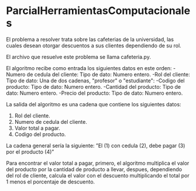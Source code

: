 # ParcialHerramientasComputacionales

El problema a resolver trata sobre las cafeterias de la universidad, las cuales desean otorgar descuentos a sus clientes dependiendo de su rol.

El archivo que resuelve este problema se llama cafeteria.py.

El algoritmo recibe como entrada los siguientes datos en este orden: 
  -Numero de cedula del cliente: Tipo de dato: Numero entero.
  -Rol del cliente: Tipo de dato: Una de dos cadenas, "profesor" o "estudiante":
  -Codigo del producto: Tipo de dato: Numero entero.
  -Cantidad del producto: Tipo de dato: Numero entero.
  -Precio del producto: Tipo de dato: Numero entero.
  
La salida del algoritmo es una cadena que contiene los siguientes datos:
  1. Rol del cliente.
  2. Numero de cedula del cliente.
  3. Valor total a pagar.
  4. Codigo del producto.
  
  La cadena general sería la siguiente:
    ”El (1) con cedula (2), debe pagar (3) por el producto (4)”
    
Para encontrar el valor total a pagar, primero, el algoritmo multiplica el valor del producto por la cantidad de producto a llevar, despues, dependiendo del rol de cliente, calcula el valor con  el descuento multiplicando el total por 1 menos el porcentaje de descuento.
